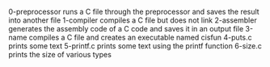 0-preprocessor runs a C file through the preprocessor and saves the result into another file
1-compiler compiles a C file but does not link
2-assembler generates the assembly code of a C code and saves it in an output file
3-name compiles a C file and creates an executable named cisfun
4-puts.c prints some text
5-printf.c prints some text using the printf function
6-size.c prints the size of various types
